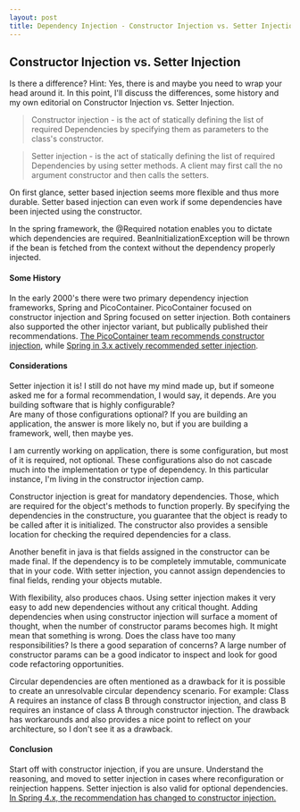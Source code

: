 ```yaml
---
layout: post
title: Dependency Injection - Constructor Injection vs. Setter Injection
---
```


## Constructor Injection vs. Setter Injection
Is there a difference?  Hint: Yes, there is and maybe you need to wrap your head around it.
In this point, I'll discuss the differences, some history and my own editorial on
Constructor Injection vs. Setter Injection.

> Constructor injection - is the act of statically defining the list of 
required Dependencies by specifying them as parameters to the class's constructor. 

> Setter injection -  is the act of statically defining the list of 
required Dependencies by using setter methods. A client may first call the no 
argument constructor and then calls the setters.

On first glance, setter based injection seems more flexible and thus more durable.
Setter based injection can even work if some dependencies have been injected using
the constructor.  

In the spring framework, the @Required notation enables you to dictate which dependencies are
required.  BeanInitializationException will be thrown if the bean is fetched from the context
without the dependency properly injected.


#### Some History
In the early 2000's there were two primary dependency injection frameworks, Spring and PicoContainer.
PicoContainer focused on constructor injection and Spring focused on setter injection.  Both containers
also supported the other injector variant, but publically published their recommendations. 
[The PicoContainer team recommends constructor injection](http://picocontainer.com/setter-injection.html), 
while [Spring in 3.x actively recommended setter injection](https://docs.spring.io/spring/docs/3.1.x/spring-framework-reference/html/beans.html#d0e2778).


#### Considerations
Setter injection it is!  I still do not have my mind made up, but if someone asked me for a formal
recommendation, I would say, it depends.  Are you building software that is highly configurable?  
Are many of those configurations optional?  If you are building an application, the answer is more 
likely no, but if you are building a framework, well, then maybe yes.  

I am currently working on application, there is some configuration, but most of it is required, not 
optional.  These configurations also do not cascade much into the implementation or type
of dependency. In this particular instance, I'm living in the constructor injection camp.  

Constructor injection is great for mandatory dependencies.  Those, which are required for the object's
methods to function properly.  By specifying the dependencies in the constructure, you guarantee 
that the object is ready to be called after it is initialized.  The constructor also provides a sensible 
location for checking the required dependencies for a class.  

Another benefit in java is that fields assigned in the constructor can be made final.  If the dependency
is to be completely immutable, communicate that in your code.  With setter injection, you cannot assign
dependencies to final fields, rending your objects mutable. 

With flexibility, also produces chaos.  Using setter injection makes it very easy to add new 
dependencies without any critical thought.  Adding dependencies when using constructor injection will
surface a moment of thought, when the number of constructor params becomes high.  It might mean that
something is wrong.  Does the class have too many responsibilities?  Is there a good separation of 
concerns?  A large number of constructor params can be a good indicator to inspect and look for good
code refactoring opportunities.  

Circular dependencies are often mentioned as a drawback for it is possible to create an unresolvable 
circular dependency scenario.
For example: Class A requires an instance of class B through constructor injection, and class B requires 
an instance of class A through constructor injection.  The drawback has workarounds and also provides
a nice point to reflect on your architecture, so I don't see it as a drawback.  


#### Conclusion
Start off with constructor injection, if you are unsure.  Understand the reasoning, and moved to setter
injection in cases where reconfiguration or reinjection happens.  Setter injection is also valid for
optional dependencies.  
[In Spring 4.x, the recommendation has changed to constructor injection.](https://docs.spring.io/spring/docs/4.2.x/spring-framework-reference/html/beans.html#beans-setter-injection)
     
